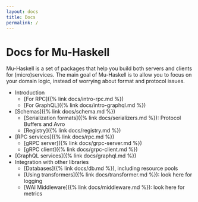 ```yaml
---
layout: docs
title: Docs
permalink: /
---
```


# Docs for Mu-Haskell

Mu-Haskell is a set of packages that help you build both servers and clients for (micro)services. The main goal of Mu-Haskell is to allow you to focus on your domain logic, instead of worrying about format and protocol issues.

* Introduction
  * [For RPC]({% link docs/intro-rpc.md %})
  * [For GraphQL]({% link docs/intro-graphql.md %})
* [Schemas]({% link docs/schema.md %})
  * [Serialization formats]({% link docs/serializers.md %}): Protocol Buffers and Avro
  * [Registry]({% link docs/registry.md %})
* [RPC services]({% link docs/rpc.md %})
  * [gRPC server]({% link docs/grpc-server.md %})
  * [gRPC client]({% link docs/grpc-client.md %})
* [GraphQL services]({% link docs/graphql.md %})
* Integration with other libraries
  * [Databases]({% link docs/db.md %}), including resource pools
  * [Using transformers]({% link docs/transformer.md %}): look here for logging
  * [WAI Middleware]({% link docs/middleware.md %}): look here for metrics
